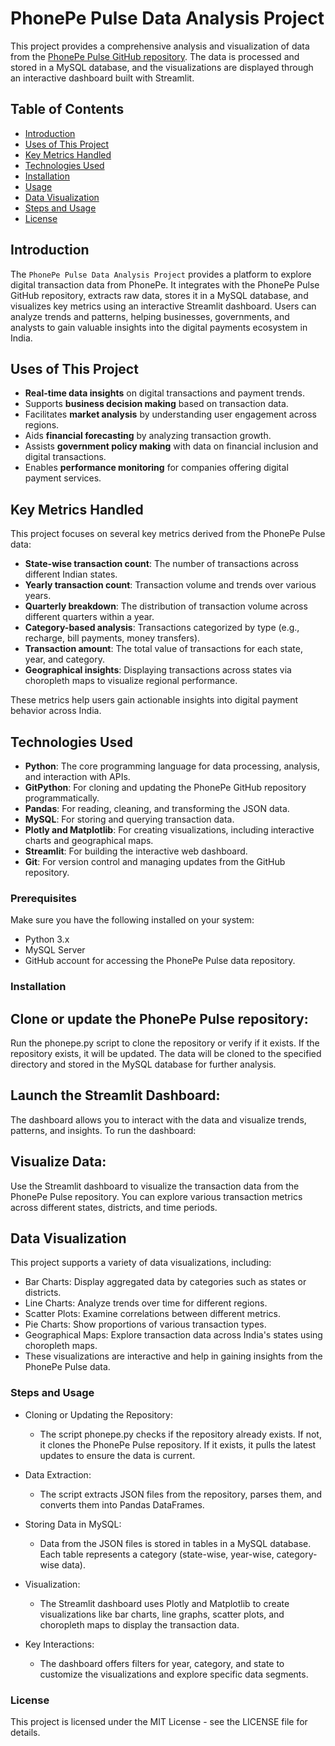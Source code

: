 # PhonePe Pulse Data Analysis Project

This project provides a comprehensive analysis and visualization of data from the [PhonePe Pulse GitHub repository](https://github.com/PhonePe/pulse). The data is processed and stored in a MySQL database, and the visualizations are displayed through an interactive dashboard built with Streamlit.

## Table of Contents
- [Introduction](#introduction)
- [Uses of This Project](#Uses-of-This-Project)
- [Key Metrics Handled](#Key-Metrics-Handled)
- [Technologies Used](#technologies-used)
- [Installation](#installation)
- [Usage](#usage)
- [Data Visualization](#data-visualization)
- [ Steps and Usage](#Steps-and-Usage)
- [License](#license)

## Introduction

The `PhonePe Pulse Data Analysis Project` provides a platform to explore digital transaction data from PhonePe. It integrates with the PhonePe Pulse GitHub repository, extracts raw data, stores it in a MySQL database, and visualizes key metrics using an interactive Streamlit dashboard. Users can analyze trends and patterns, helping businesses, governments, and analysts to gain valuable insights into the digital payments ecosystem in India.

## Uses of This Project

- **Real-time data insights** on digital transactions and payment trends.
- Supports **business decision making** based on transaction data.
- Facilitates **market analysis** by understanding user engagement across regions.
- Aids **financial forecasting** by analyzing transaction growth.
- Assists **government policy making** with data on financial inclusion and digital transactions.
- Enables **performance monitoring** for companies offering digital payment services.

## Key Metrics Handled

This project focuses on several key metrics derived from the PhonePe Pulse data:

- **State-wise transaction count**: The number of transactions across different Indian states.
- **Yearly transaction count**: Transaction volume and trends over various years.
- **Quarterly breakdown**: The distribution of transaction volume across different quarters within a year.
- **Category-based analysis**: Transactions categorized by type (e.g., recharge, bill payments, money transfers).
- **Transaction amount**: The total value of transactions for each state, year, and category.
- **Geographical insights**: Displaying transactions across states via choropleth maps to visualize regional performance.

These metrics help users gain actionable insights into digital payment behavior across India.

## Technologies Used

- **Python**: The core programming language for data processing, analysis, and interaction with APIs.
- **GitPython**: For cloning and updating the PhonePe GitHub repository programmatically.
- **Pandas**: For reading, cleaning, and transforming the JSON data.
- **MySQL**: For storing and querying transaction data.
- **Plotly and Matplotlib**: For creating visualizations, including interactive charts and geographical maps.
- **Streamlit**: For building the interactive web dashboard.
- **Git**: For version control and managing updates from the GitHub repository.

### Prerequisites

Make sure you have the following installed on your system:

- Python 3.x
- MySQL Server
- GitHub account for accessing the PhonePe Pulse data repository.

### Installation
## Clone or update the PhonePe Pulse repository:

Run the phonepe.py script to clone the repository or verify if it exists. If the repository exists, it will be updated.
The data will be cloned to the specified directory and stored in the MySQL database for further analysis.

## Launch the Streamlit Dashboard:

The dashboard allows you to interact with the data and visualize trends, patterns, and insights. To run the dashboard:

## Visualize Data:

Use the Streamlit dashboard to visualize the transaction data from the PhonePe Pulse repository. You can explore various transaction metrics across different states, districts, and time periods.

## Data Visualization
This project supports a variety of data visualizations, including:

- Bar Charts: Display aggregated data by categories such as states or districts.
- Line Charts: Analyze trends over time for different regions.
- Scatter Plots: Examine correlations between different metrics.
- Pie Charts: Show proportions of various transaction types.
- Geographical Maps: Explore transaction data across India's states using choropleth maps.
- These visualizations are interactive and help in gaining insights from the PhonePe Pulse data.

### Steps and Usage
* Cloning or Updating the Repository:
    - The script phonepe.py checks if the repository already exists. If not, it clones the PhonePe Pulse repository. If it exists, it pulls the latest updates to ensure the data is current.

* Data Extraction:
    - The script extracts JSON files from the repository, parses them, and converts them into Pandas DataFrames.

* Storing Data in MySQL:
    - Data from the JSON files is stored in tables in a MySQL database. Each table represents a category (state-wise, year-wise, category-wise data).

* Visualization:
    - The Streamlit dashboard uses Plotly and Matplotlib to create visualizations like bar charts, line graphs, scatter plots, and choropleth maps to display the transaction data.

* Key Interactions:
    - The dashboard offers filters for year, category, and state to customize the visualizations and explore specific data segments.

### License
This project is licensed under the MIT License - see the LICENSE file for details.
